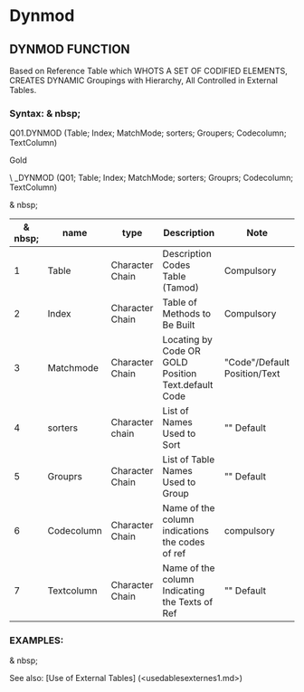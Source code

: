 # Dynmod

## DYNMOD FUNCTION

Based on Reference Table which WHOTS A SET OF CODIFIED ELEMENTS, CREATES DYNAMIC Groupings with Hierarchy, All Controlled in External Tables.

### Syntax: & nbsp;

Q01.DYNMOD (Table; Index; MatchMode; sorters; Groupers; Codecolumn; TextColumn)

Gold

\ _DYNMOD (Q01; Table; Index; MatchMode; sorters; Grouprs; Codecolumn; TextColumn)

& nbsp;

| & nbsp; | **name** | **type** | **Description** | **Note** |
| --- | --- | --- | --- | --- |
| &#49; | Table | Character Chain | Description Codes Table (Tamod) | Compulsory |
| &#50; | Index | Character Chain | Table of Methods to Be Built | Compulsory |
| &#51; | Matchmode | Character Chain | Locating by Code OR GOLD Position Text.default Code | "Code"/Default Position/Text |
| &#52; | sorters | Character chain | List of Names Used to Sort | "" Default |
| &#53; | Grouprs | Character Chain | List of Table Names Used to Group | "" Default |
| &#54; | Codecolumn | Character Chain | Name of the column indications the codes of ref | compulsory |
| &#55; | Textcolumn | Character Chain | Name of the column Indicating the Texts of Ref | "" Default |

### EXAMPLES:

& nbsp;

See also: [Use of External Tables] (<usedablesexternes1.md>)